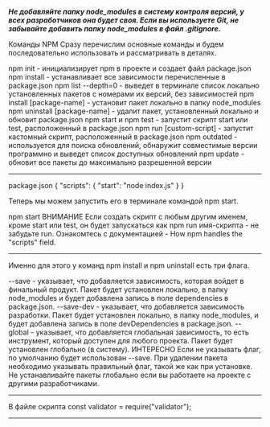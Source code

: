 ***Не добавляйте папку node_modules в систему контроля версий, у всех разработчиков она будет своя. Если вы используете Git, не забывайте добавить папку node_modules в файл .gitignore.***

Команды NPM
Сразу перечислим основные команды и будем последовательно использовать и рассматривать в деталях.

npm init - инициализирует npm в проекте и создает файл package.json
npm install - устанавливает все зависимости перечисленные в package.json
npm list --depth=0 - выведет в терминале список локально установленных пакетов с номерами их версий, без зависимостей
npm install [package-name] - установит пакет локально в папку node_modules
npm uninstall [package-name] - удалит пакет, установленный локально и обновит package.json
npm start и npm test - запустит скрипт start или test, расположенный в package.json
npm run [custom-script] - запустит кастомный скрипт, расположенный в package.json
npm outdated - используется для поиска обновлений, обнаружит совместимые версии программно и выведет список доступных обновлений
npm update - обновит все пакеты до максимально разрешенной версии

____________________

package.json
{
  "scripts": {
    "start": "node index.js"
  }
}

Теперь мы можем запустить его в терминале командой npm start.

npm start
ВНИМАНИЕ
Если создать скрипт с любым другим именем, кроме start или test, он будет запускаться как npm run имя-скрипта - не забудьте run. Ознакомтесь с документацией - How npm handles the "scripts" field.

_________________________________

Именно для этого у команд npm install и npm uninstall есть три флага.

--save - указывает, что добавляется зависимость, которая войдет в финальный продукт. Пакет будет установлен локально, в папку node_modules и будет добавлена запись в поле dependencies в package.json.
--save-dev - указывает, что добавляется зависимость разработки. Пакет будет установлен локально, в папку node_modules, и будет добавлена запись в поле devDependencies в package.json.
--global - указывает, что добавляется глобальная зависимость, то есть инструмент, который доступен для любого проекта. Пакет будет установлен глобально (в систему).
ИНТЕРЕСНО
Если не указывать флаг, по умолчанию будет использован --save.
При удалении пакета необходимо указывать правильный флаг, такой же как при установке.
Не устанавливайте пакеты глобально если вы работаете на проекте с другими разработчиками.

______________________________________

В файле скрипта
const validator = require("validator");

_________________________________________

